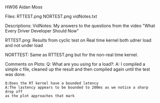HW06 Aidan Moss

Files:
RTTEST.png
NORTEST.png
vidNotes.txt


Descriptions:
VidNotes: My answers to the questions from the video "What Every Driver Developer Should Now"

RTTEST.png: Results from cyclic test on Real time kernel both udner load and 
    not under load
    
NORTTEST: Same as RTTEST.png but for the non-real time kernel.


Comments on Plots:
    Q: What are you using for a load?:
    A: I compiled a simple c file, cleaned up the result and then compiled again
    until the test was done.
    
    Q:Does the RT kernel have a bounded latency
    A:The lastency appears to be bounded to 200ms as we notice a sharp drop off
    as the plot approaches that mark